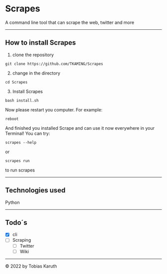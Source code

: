 # Scrapes
A command line tool that can scrape the web, twitter and more

---

## How to install Scrapes

1. clone the repository
```
git clone https://github.com/TKAMING/Scrapes
```

2. change in the directory
```
cd Scrapes
```

3. Install Scrapes
```
bash install.sh
```

Now please restart you computer. For example:
```
reboot
```
And finished you installed Scrape and can use it now everywhere in your Terminal! You can try:
```
scrapes --help
```
or
```
scrapes run
```
to run scrapes


---

## Technologies used
Python

---

## Todo´s

- [X] cli
- [ ] Scraping
  - [ ] Twitter
  - [ ] Wiki

---
  
  <!-- copyright -->
© 2022 by Tobias Karuth

